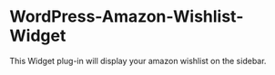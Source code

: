 WordPress-Amazon-Wishlist-Widget
================================

This Widget plug-in will display your amazon wishlist on the sidebar.
